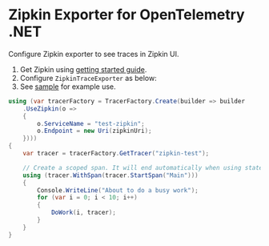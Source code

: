 # Zipkin Exporter for OpenTelemetry .NET

Configure Zipkin exporter to see traces in Zipkin UI.

1. Get Zipkin using [getting started
   guide](https://zipkin.io/pages/quickstart.html).
2. Configure `ZipkinTraceExporter` as below:
3. See
   [sample](https://github.com/open-telemetry/opentelemetry-dotnet/blob/master/samples/Exporters/Console/TestZipkin.cs)
   for example use.

```csharp
using (var tracerFactory = TracerFactory.Create(builder => builder
    .UseZipkin(o =>
    {
        o.ServiceName = "test-zipkin";
        o.Endpoint = new Uri(zipkinUri);
    })))
{
    var tracer = tracerFactory.GetTracer("zipkin-test");

    // Create a scoped span. It will end automatically when using statement ends
    using (tracer.WithSpan(tracer.StartSpan("Main")))
    {
        Console.WriteLine("About to do a busy work");
        for (var i = 0; i < 10; i++)
        {
            DoWork(i, tracer);
        }
    }
}
```
